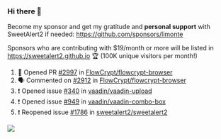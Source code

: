 ### Hi there 👋

Become my sponsor and get my gratitude and **personal support** with SweetAlert2 if needed: https://github.com/sponsors/limonte

Sponsors who are contributing with $19/month or more will be listed in https://sweetalert2.github.io 🏆 (100K unique visitors per month!)

<!--START_SECTION:activity-->
1. 💪 Opened PR [#2997](https://github.com/FlowCrypt/flowcrypt-browser/pull/2997) in [FlowCrypt/flowcrypt-browser](https://github.com/FlowCrypt/flowcrypt-browser)
2. 🗣 Commented on [#2912](https://github.com/FlowCrypt/flowcrypt-browser/issues/2912) in [FlowCrypt/flowcrypt-browser](https://github.com/FlowCrypt/flowcrypt-browser)
3. ❗️ Opened issue [#340](https://github.com/vaadin/vaadin-upload/issues/340) in [vaadin/vaadin-upload](https://github.com/vaadin/vaadin-upload)
4. ❗️ Opened issue [#949](https://github.com/vaadin/vaadin-combo-box/issues/949) in [vaadin/vaadin-combo-box](https://github.com/vaadin/vaadin-combo-box)
5. ❗️ Reopened issue [#1786](https://github.com/sweetalert2/sweetalert2/issues/1786) in [sweetalert2/sweetalert2](https://github.com/sweetalert2/sweetalert2)
<!--END_SECTION:activity-->

![](https://github-readme-stats.vercel.app/api?username=limonte&theme=vue&show_icons=true)
